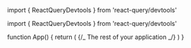 import { ReactQueryDevtools } from 'react-query/devtools'

import { ReactQueryDevtools } from 'react-query/devtools'

function App() {
return (
<QueryClientProvider client={queryClient}>
{/_ The rest of your application _/}
<ReactQueryDevtools initialIsOpen={false} />
</QueryClientProvider>
)
}
